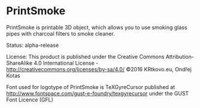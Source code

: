 # PrintSmoke
PrintSmoke is printable 3D object, which allows you to use smoking glass pipes with charcoal filters to smoke cleaner.

Status: alpha-release

License: This product is published under the Creative Commons Attribution-ShareAlike 4.0 International License - http://creativecommons.org/licenses/by-sa/4.0/
©2016 KRtkovo.eu, Ondřej Kotas

Font used for logotype of PrintSmoke is TeXGyreCursor published at http://www.fontspace.com/gust-e-foundry/texgyrecursor under the GUST Font Licence (GFL)
